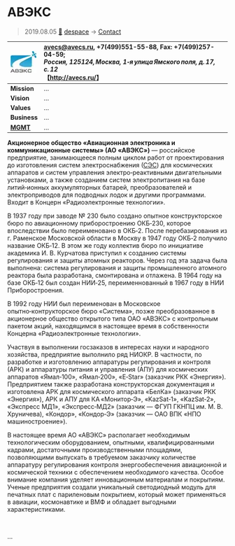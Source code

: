 # АВЭКС
> 2019.08.05 [🚀](../../index/index.md) [despace](../index.md) → [Contact](../contact.md)

|[![](../f/contact/a/avecs_logo1_thumb.webp)](../f/contact/a/avecs_logo1.png)|<avecs@avecs.ru>, +7(499)551-55-88, Fax: +7(499)257-04-59;<br> *Россия, 125124, Москва, 1‑я улица Ямского поля, д. 17, с. 12*<br> 【<http://avecs.ru/>】|
|:--|:--|
|**Mission**|…|
|**Vision**|…|
|**Values**|…|
|**Business**|…|
|**[MGMT](../mgmt.md)**|…|

**Акционерное общество «Авиационная электроника и коммуникационные системы» (АО «АВЭКС»)** — российское предприятие, занимающееся полным циклом работ от проектирования до изготовления систем электроснабжения ([СЭС](../sps.md)) для космических аппаратов и систем управления электро‑реактивными двигательными установками, а также созданием систем электропитания на базе литий‑ионных аккумуляторных батарей, преобразователей и электроприводов для подводных лодок и другими программами. Входит в Концерн «Радиоэлектронные технологии».

В 1937 году при заводе № 230 было создано опытное конструкторское бюро по авиационному приборостроению ОКБ‑230, которое впоследствии было переименовано в ОКБ‑2. После перебазирования из г. Раменское Московской области в Москву в 1947 году ОКБ‑2 получило название ОКБ‑12. В этом же году коллектив бюро по инициативе академика И. В. Курчатова приступил к созданию системы регулирования и защиты атомных реакторов. Через год эта задача была выполнена: система регулирования и защиты промышленного атомного реактора была разработана, смонтирована и отлажена. В 1964 году на базе ОКБ‑12 был создан НИИ‑25, переименнованный в 1967 году в НИИ Приборостроения.

В 1992 году НИИ был переименован в Московское опытно‑контрукторское бюро «Система», позже преобразованное в акционерное общество открытого типа ОАО «АВЭКС» с контрольным пакетом акций, находящимся в настоящее время в собственности Концерна «Радиоэлектронные технологии».

Участвуя в выполнении госзаказов в интересах науки и народного хозяйства, предприятие выполнило ряд НИОКР. В частности, по разработке и изготовлению аппаратуры регулирования и контроля (АРК) и аппаратуры питания и управления (АПУ) для космических аппаратов «Ямал‑100», «Ямал‑200», «E‑Star» (заказчик РКК «Энергия»). Предприятием также разработана конструкторская документация и изготовлена АРК для космического аппарата «БелКа» (заказчик РКК «Энергия»), АРК и АПУ для КА «Монитор‑Э», «KazSat‑1», «KazSat‑2», «Экспресс МД1», «Экспресс‑МД2» (заказчик — ФГУП ГКНПЦ им. М. В. Хруничева), «Кондор», «Кондор‑Э» (заказчик — ОАО ВПК «НПО машиностроение»).

В настоящее время АО «АВЭКС» располагает необходимым технологическим оборудованием, опытными, квалифицированными кадрами, достаточными производственными площадями, позволяющими выпускать в требуемом заказчику количестве аппаратуру регулирования контроля энергообеспечения авиационной и космической техники с обеспечением необходимого качества. Особое внимание компания уделяет инновационным материалам и покрытиям. Ученые предприятия создали уникальный светодиодный модуль для печатных плат с париленовым покрытием, который может применяться в авиации, космонавтике и ВМФ и обладает выгодными характеристиками.

<p style="page-break-after:always"> </p>

…
